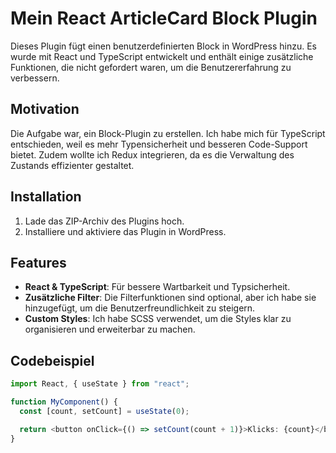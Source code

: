 # Mein React ArticleCard Block Plugin

Dieses Plugin fügt einen benutzerdefinierten Block in WordPress hinzu. Es wurde mit React und TypeScript entwickelt und enthält einige zusätzliche Funktionen, die nicht gefordert waren, um die Benutzererfahrung zu verbessern.

## Motivation

Die Aufgabe war, ein Block-Plugin zu erstellen. Ich habe mich für TypeScript entschieden, weil es mehr Typensicherheit und besseren Code-Support bietet. Zudem wollte ich Redux integrieren, da es die Verwaltung des Zustands effizienter gestaltet.

## Installation

1. Lade das ZIP-Archiv des Plugins hoch.
2. Installiere und aktiviere das Plugin in WordPress.

## Features

- **React & TypeScript**: Für bessere Wartbarkeit und Typsicherheit.
- **Zusätzliche Filter**: Die Filterfunktionen sind optional, aber ich habe sie hinzugefügt, um die Benutzerfreundlichkeit zu steigern.
- **Custom Styles**: Ich habe SCSS verwendet, um die Styles klar zu organisieren und erweiterbar zu machen.

## Codebeispiel

```typescript
import React, { useState } from "react";

function MyComponent() {
  const [count, setCount] = useState(0);

  return <button onClick={() => setCount(count + 1)}>Klicks: {count}</button>;
}
```
